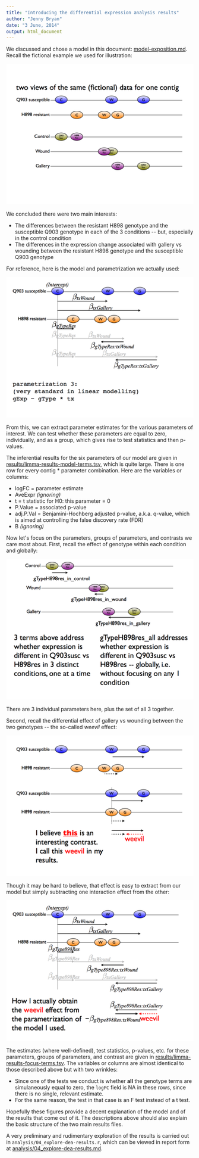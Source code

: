 ```yaml
---
title: "Introducing the differential expression analysis results"
author: "Jenny Bryan"
date: "3 June, 2014"
output: html_document
---
```


We discussed and chose a model in this document: [model-exposition.md](../model-exposition/model-exposition.md). Recall the fictional example we used for illustration:

![](../model-exposition/model-exposition.001.png)

We concluded there were two main interests:

  * The differences between the resistant H898 genotype and the susceptible Q903 genotype in each of the 3 conditions -- but, especially in the control condition
  * The differences in the expression change associated with gallery vs wounding between the resistant H898 genotype and the susceptible Q903 genotype
  
For reference, here is the model and parametrization we actually used:

![](../model-exposition/model-exposition.005.png)

From this, we can extract parameter estimates for the various parameters of interest. We can test whether these parameters are equal to zero, individually, and as a group, which gives rise to test statistics and then p-values.

The inferential results for the six parameters of our model are given in [results/limma-results-model-terms.tsv](../results/limma-results-model-terms.tsv), which is quite large. There is one row for every contig * parameter combination. Here are the variables or columns:

  * logFC = parameter estimate
  * AveExpr *(ignoring)*
  * t = t statistic for H0: this parameter = 0
  * P.Value = associated p-value
  * adj.P.Val = Benjamini-Hochberg adjusted p-value, a.k.a. q-value, which is aimed at controlling the false discovery rate (FDR)
  * B *(ignoring)*

Now let's focus on the parameters, groups of parameters, and contrasts we care most about. First, recall the effect of genotype within each condition and globally:

![](../model-exposition/model-exposition.010.png)

There are 3 individual parameters here, plus the set of all 3 together.

Second, recall the differential effect of gallery vs wounding between the two genotypes -- the so-called *weevil* effect:

![](../model-exposition/model-exposition.011.png)

Though it may be hard to believe, that effect is easy to extract from our model but simply subtracting one interaction effect from the other:

![](../model-exposition/model-exposition.012.png)

The estimates (where well-defined), test statistics, p-values, etc. for these parameters, groups of parameters, and contrast are given in [results/limma-results-focus-terms.tsv](../results/limma-results-focus-terms.tsv). The variables or columns are almost identical to those described above but with two wrinkles:

  * Since one of the tests we conduct is whether __all__ the genotype terms are simulaneously equal to zero, the `logFC` field is NA in these rows, since there is no single, relevant estimate.
  * For the same reason, the test in that case is an F test instead of a t test.

Hopefully these figures provide a decent explanation of the model and of the results that come out of it. The descriptions above should also explain the basic structure of the two main results files.

A very preliminary and rudimentary exploration of the results is carried out in `analysis/04_explore-dea-results.r`, which can be viewed in report form at [analysis/04_explore-dea-results.md](04_explore-dea-results.md).